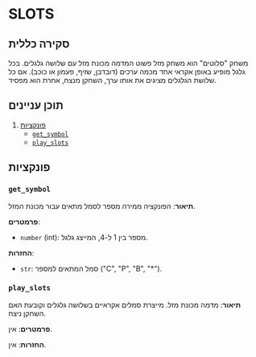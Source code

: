 # SLOTS

## סקירה כללית

משחק "סלוטים" הוא משחק מזל פשוט המדמה מכונת מזל עם שלושה גלגלים. בכל גלגל מופיע באופן אקראי אחד מכמה ערכים (דובדבן, שזיף, פעמון או כוכב). אם כל שלושת הגלגלים מציגים את אותו ערך, השחקן מנצח, אחרת הוא מפסיד.

## תוכן עניינים
1. [פונקציות](#פונקציות)
    - [`get_symbol`](#get_symbol)
    - [`play_slots`](#play_slots)

## פונקציות

### `get_symbol`

**תיאור**:
הפונקציה ממירה מספר לסמל מתאים עבור מכונת המזל.

**פרמטרים**:
- `number` (int): מספר בין 1 ל-4, המייצג גלגל.

**החזרות**:
- `str`: סמל המתאים למספר ("C", "P", "B", "*").

### `play_slots`

**תיאור**:
מדמה מכונת מזל. מייצרת סמלים אקראיים בשלושה גלגלים וקובעת האם השחקן ניצח.

**פרמטרים**:
אין.

**החזרות**:
אין.

```